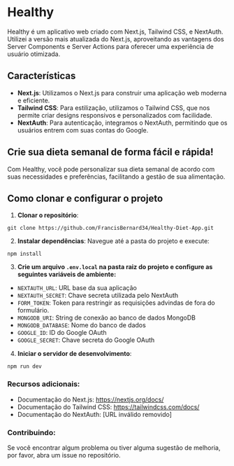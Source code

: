 # Healthy

Healthy é um aplicativo web criado com Next.js, Tailwind CSS, e NextAuth. Utilizei a versão mais atualizada do Next.js, aproveitando as vantagens dos Server Components e Server Actions para oferecer uma experiência de usuário otimizada.

## Características

- **Next.js**: Utilizamos o Next.js para construir uma aplicação web moderna e eficiente.
- **Tailwind CSS**: Para estilização, utilizamos o Tailwind CSS, que nos permite criar designs responsivos e personalizados com facilidade.
- **NextAuth**: Para autenticação, integramos o NextAuth, permitindo que os usuários entrem com suas contas do Google.

## Crie sua dieta semanal de forma fácil e rápida!

Com Healthy, você pode personalizar sua dieta semanal de acordo com suas necessidades e preferências, facilitando a gestão de sua alimentação.

## Como clonar e configurar o projeto

1. **Clonar o repositório**:
```
git clone https://github.com/FrancisBernard34/Healthy-Diet-App.git
```
2. **Instalar dependências**:
   Navegue até a pasta do projeto e execute:
```
npm install
```
3. **Crie um arquivo `.env.local` na pasta raiz do projeto e configure as seguintes variáveis de ambiente:**
- `NEXTAUTH_URL`: URL base da sua aplicação
- `NEXTAUTH_SECRET`: Chave secreta utilizada pelo NextAuth
- `FORM_TOKEN`: Token para restringir as requisições advindas de fora do formulário.
- `MONGODB_URI`: String de conexão ao banco de dados MongoDB
- `MONGODB_DATABASE`: Nome do banco de dados
- `GOOGLE_ID`: ID do Google OAuth
- `GOOGLE_SECRET`: Chave secreta do Google OAuth

4. **Iniciar o servidor de desenvolvimento**:
```
npm run dev
```

### Recursos adicionais:
- Documentação do Next.js: https://nextjs.org/docs/
- Documentação do Tailwind CSS: https://tailwindcss.com/docs/
- Documentação do NextAuth: [URL inválido removido]

### Contribuindo:
Se você encontrar algum problema ou tiver alguma sugestão de melhoria, por favor, abra um issue no repositório.